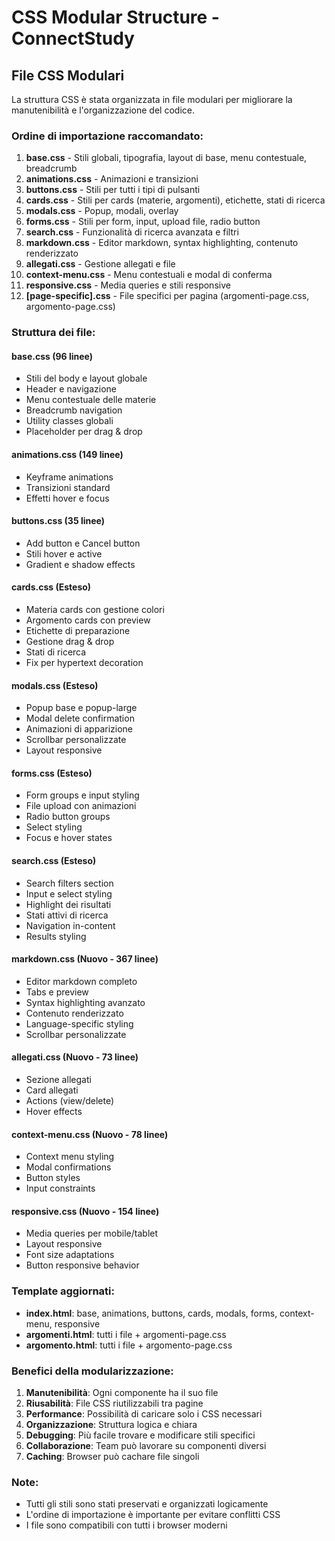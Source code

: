# CSS Modular Structure - ConnectStudy

## File CSS Modulari

La struttura CSS è stata organizzata in file modulari per migliorare la manutenibilità e l'organizzazione del codice.

### Ordine di importazione raccomandato:

1. **base.css** - Stili globali, tipografia, layout di base, menu contestuale, breadcrumb
2. **animations.css** - Animazioni e transizioni
3. **buttons.css** - Stili per tutti i tipi di pulsanti
4. **cards.css** - Stili per cards (materie, argomenti), etichette, stati di ricerca
5. **modals.css** - Popup, modali, overlay
6. **forms.css** - Stili per form, input, upload file, radio button
7. **search.css** - Funzionalità di ricerca avanzata e filtri
8. **markdown.css** - Editor markdown, syntax highlighting, contenuto renderizzato
9. **allegati.css** - Gestione allegati e file
10. **context-menu.css** - Menu contestuali e modal di conferma
11. **responsive.css** - Media queries e stili responsive
12. **[page-specific].css** - File specifici per pagina (argomenti-page.css, argomento-page.css)

### Struttura dei file:

#### base.css (96 linee)
- Stili del body e layout globale
- Header e navigazione
- Menu contestuale delle materie
- Breadcrumb navigation
- Utility classes globali
- Placeholder per drag & drop

#### animations.css (149 linee)
- Keyframe animations
- Transizioni standard
- Effetti hover e focus

#### buttons.css (35 linee)
- Add button e Cancel button
- Stili hover e active
- Gradient e shadow effects

#### cards.css (Esteso)
- Materia cards con gestione colori
- Argomento cards con preview
- Etichette di preparazione
- Gestione drag & drop
- Stati di ricerca
- Fix per hypertext decoration

#### modals.css (Esteso)
- Popup base e popup-large
- Modal delete confirmation
- Animazioni di apparizione
- Scrollbar personalizzate
- Layout responsive

#### forms.css (Esteso)
- Form groups e input styling
- File upload con animazioni
- Radio button groups
- Select styling
- Focus e hover states

#### search.css (Esteso)
- Search filters section
- Input e select styling
- Highlight dei risultati
- Stati attivi di ricerca
- Navigation in-content
- Results styling

#### markdown.css (Nuovo - 367 linee)
- Editor markdown completo
- Tabs e preview
- Syntax highlighting avanzato
- Contenuto renderizzato
- Language-specific styling
- Scrollbar personalizzate

#### allegati.css (Nuovo - 73 linee)
- Sezione allegati
- Card allegati
- Actions (view/delete)
- Hover effects

#### context-menu.css (Nuovo - 78 linee)
- Context menu styling
- Modal confirmations
- Button styles
- Input constraints

#### responsive.css (Nuovo - 154 linee)
- Media queries per mobile/tablet
- Layout responsive
- Font size adaptations
- Button responsive behavior

### Template aggiornati:

- **index.html**: base, animations, buttons, cards, modals, forms, context-menu, responsive
- **argomenti.html**: tutti i file + argomenti-page.css
- **argomento.html**: tutti i file + argomento-page.css

### Benefici della modularizzazione:

1. **Manutenibilità**: Ogni componente ha il suo file
2. **Riusabilità**: File CSS riutilizzabili tra pagine
3. **Performance**: Possibilità di caricare solo i CSS necessari
4. **Organizzazione**: Struttura logica e chiara
5. **Debugging**: Più facile trovare e modificare stili specifici
6. **Collaborazione**: Team può lavorare su componenti diversi
7. **Caching**: Browser può cachare file singoli

### Note:

- Tutti gli stili sono stati preservati e organizzati logicamente
- L'ordine di importazione è importante per evitare conflitti CSS
- I file sono compatibili con tutti i browser moderni
